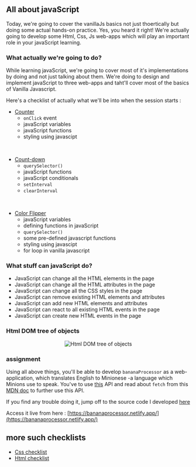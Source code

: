 ## All about javaScript
Today, we're going to cover the vanillaJs basics not just thoertically but doing some actual hands-on practice. Yes, you heard it right! We're actually going to develop some Html, Css, Js web-apps which will play an important role in your javaScript learning.

### What actually we're going to do?
While learning javaScript, we're going to cover most of it's implementations by doing and not just talking about them. We're doing to design and implement javaScript to three web-apps and taht'll cover most of the basics of Vanilla Javascript.

Here's a checklist of actually what we'll be into when the session starts :

* [Counter](https://1ih4b.csb.app/)
  * `onClick` event
  * javaScript variables
  * javaScript functions
  * styling using javascipt
 
<br />

* [Count-down](https://n8pii.csb.app/) 
  * `querySelector()`
  * javaScript functions
  * javaScript conditionals
  * `setInterval`
  * `clearInterval`
 
<br /> 

* [Color Flipper](https://josji.csb.app/)
  * javaScript variables
  * defining functions in javaScript
  * `querySelector()`
  * some pre-defined javascript functions
  * styling using javascipt
  * for loop in vanilla javascript
  
### What stuff can javaScript do?
* JavaScript can change all the HTML elements in the page
* JavaScript can change all the HTML attributes in the page
* JavaScript can change all the CSS styles in the page
* JavaScript can remove existing HTML elements and attributes
* JavaScript can add new HTML elements and attributes
* JavaScript can react to all existing HTML events in the page
* JavaScript can create new HTML events in the page


### Html DOM tree of objects
<p align="center">
  <img src="https://i.ibb.co/z7MfsvG/screely-1621107110994.png" title="Html DOM tree of objects"/>
</p>

### assignment
Using all above things, you'll be able to develop `bananaProcessor` as a web-application, which translates English to Minionese -a language which Minions use to speak. You've to use [this](https://api.funtranslations.com/translate/minion.json) API and read about `fetch` from this [MDN doc](https://developer.mozilla.org/en-US/docs/Web/API/Fetch_API/Using_Fetch) to further use this API.

If you find any trouble doing it, jump off to the source code I developed [here](https://github.com/parthpandyappp/BananaProcessor)

Access it live from here : [https://bananaprocessor.netlify.app/](https://bananaprocessor.netlify.app/)

## more such checklists
* [Css checklist](https://parthpandyappp.github.io/basic-html-css-starter/Css)
* [Html  checklist](https://parthpandyappp.github.io/basic-html-css-starter/)

